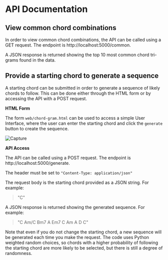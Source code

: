 # API Documentation

## View common chord combinations

In order to view common chord combinations, the API can be called using a GET request. The endpoint is http://localhost:5000/common.

A JSON response is returned showing the top 10 most common chord tri-grams found in the data.

## Provide a starting chord to generate a sequence

A starting chord can be submitted in order to generate a sequence of likely chords to follow. This can be done either through the HTML form or by accessing the API with a POST request.

**HTML Form**

The form `web/chord-gram.html` can be used to access a simple User Interface, where the user can enter the starting chord and click the `generate` button to create the sequence.

![Capture](https://github.com/user-attachments/assets/9590ccb9-4690-4015-b378-ab87ffc33789)



**API Access**

The API can be called using a POST request. The endpoint is http://localhost:5000/generate.

The header must be set to `"Content-Type: application/json"`

The request body is the starting chord provided as a JSON string. For example:
> "C"


A JSON response is returned showing the generated sequence. For example:


> "C Am/C Bm7 A Em7 C Am A D C"

Note that even if you do not change the starting chord, a new sequence will be generated each time you make the request. The code uses Python weighted random choices, so chords with a higher probability of following the starting chord are more likely to be selected, but there is still a degree of randomness. 
